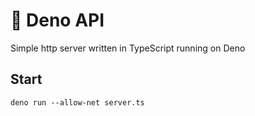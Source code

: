 # 🦕 Deno API
Simple http server written in TypeScript running on Deno

## Start
```deno run --allow-net server.ts```
